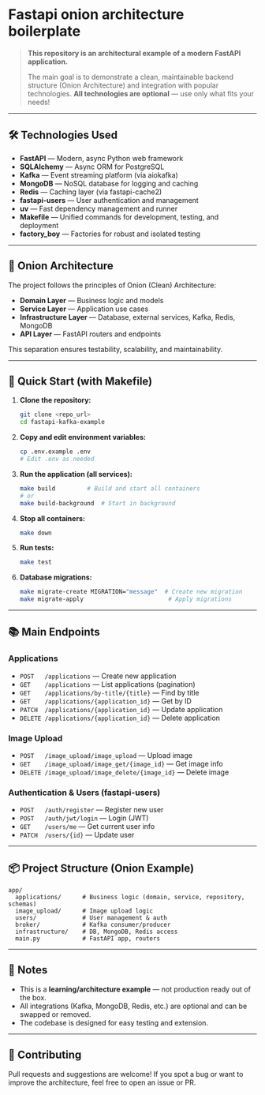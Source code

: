 # Fastapi onion architecture boilerplate

> **This repository is an architectural example of a modern FastAPI application.**
> 
> The main goal is to demonstrate a clean, maintainable backend structure (Onion Architecture) and integration with popular technologies. **All technologies are optional** — use only what fits your needs!

---

## 🛠️ Technologies Used

- **FastAPI** — Modern, async Python web framework
- **SQLAlchemy** — Async ORM for PostgreSQL
- **Kafka** — Event streaming platform (via aiokafka)
- **MongoDB** — NoSQL database for logging and caching
- **Redis** — Caching layer (via fastapi-cache2)
- **fastapi-users** — User authentication and management
- **uv** — Fast dependency management and runner
- **Makefile** — Unified commands for development, testing, and deployment
- **factory_boy** — Factories for robust and isolated testing

---

## 🧅 Onion Architecture

The project follows the principles of Onion (Clean) Architecture:
- **Domain Layer** — Business logic and models
- **Service Layer** — Application use cases
- **Infrastructure Layer** — Database, external services, Kafka, Redis, MongoDB
- **API Layer** — FastAPI routers and endpoints

This separation ensures testability, scalability, and maintainability.

---

## 🚀 Quick Start (with Makefile)

1. **Clone the repository:**
   ```sh
   git clone <repo_url>
   cd fastapi-kafka-example
   ```
2. **Copy and edit environment variables:**
   ```sh
   cp .env.example .env
   # Edit .env as needed
   ```
3. **Run the application (all services):**
   ```sh
   make build         # Build and start all containers
   # or
   make build-background  # Start in background
   ```
4. **Stop all containers:**
   ```sh
   make down
   ```
5. **Run tests:**
   ```sh
   make test
   ```
6. **Database migrations:**
   ```sh
   make migrate-create MIGRATION="message"  # Create new migration
   make migrate-apply                        # Apply migrations
   ```

---

## 📚 Main Endpoints

### Applications
- `POST   /applications` — Create new application
- `GET    /applications` — List applications (pagination)
- `GET    /applications/by-title/{title}` — Find by title
- `GET    /applications/{application_id}` — Get by ID
- `PATCH  /applications/{application_id}` — Update application
- `DELETE /applications/{application_id}` — Delete application

### Image Upload
- `POST   /image_upload/image_upload` — Upload image
- `GET    /image_upload/image_get/{image_id}` — Get image info
- `DELETE /image_upload/image_delete/{image_id}` — Delete image

### Authentication & Users (fastapi-users)
- `POST   /auth/register` — Register new user
- `POST   /auth/jwt/login` — Login (JWT)
- `GET    /users/me` — Get current user info
- `PATCH  /users/{id}` — Update user

---

## 📦 Project Structure (Onion Example)

```
app/
  applications/      # Business logic (domain, service, repository, schemas)
  image_upload/      # Image upload logic
  users/             # User management & auth
  broker/            # Kafka consumer/producer
  infrastructure/    # DB, MongoDB, Redis access
  main.py            # FastAPI app, routers
```

---

## 📝 Notes
- This is a **learning/architecture example** — not production ready out of the box.
- All integrations (Kafka, MongoDB, Redis, etc.) are optional and can be swapped or removed.
- The codebase is designed for easy testing and extension.

---

## 🤝 Contributing
Pull requests and suggestions are welcome! If you spot a bug or want to improve the architecture, feel free to open an issue or PR.

